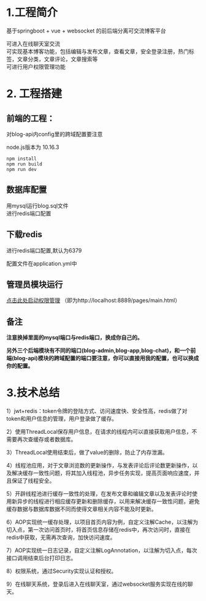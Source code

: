 # 1.工程简介 
基于springboot + vue + websocket 的前后端分离可交流博客平台

可进入在线聊天室交流<br>
可实现基本博客功能，包括编辑与发布文章，查看文章，安全登录注册，热门标签，文章分类，文章评论，文章搜索等<br>
可进行用户权限管理功能<br>

# 2. 工程搭建
## 前端的工程：
对blog-api内config里的跨域配置要注意

node.js版本为 10.16.3

```
npm install
npm run build
npm run dev
```

## 数据库配置
用mysql运行blog.sql文件<br>
进行redis端口配置

## 下载redis
进行redis端口配置,默认为6379

配置文件在application.yml中

## 管理员模块运行

[点击此处启动权限管理](http://localhost:8889/pages/main.html) （即为http://localhost:8889/pages/main.html）

## 备注

**注意换掉里面的mysql端口与redis端口，换成你自己的。**

**另外三个后端模块有不同的端口(blog-admin,blog-app,blog-chat)，和一个前端(blog-api)模块的跨域配置的端口要注意，你可以直接用我的配置，也可以换成你的配置。**

# 3.技术总结
1）jwt+redis：token令牌的登陆方式、访问速度快、安全性高，redis做了对token和用户信息的管理，用户登录做了缓存。<br>

2）使用ThreadLocal保存用户信息，在请求的线程内可以直接获取用户信息，不需要再次查缓存或者数据库。<br>

3）ThreadLocal使用结束后，做了value的删除，防止了内存泄漏。<br>

4）线程池应用，对于文章浏览数的更新操作，与发表评论后评论数更新操作，以及解决缓存一致性问题，将其加入线程池，异步任务实现，提高页面响应速度，并且保证了线程安全。<br>

5）开辟线程池进行缓存一致性的处理，在发布文章和编辑文章以及发表评论时使用新异步的线程进行相应缓存更新和删除缓存，以用来解决缓存一致性问题，避免缓存数据与数据库数据不同而使得文章相关内容不能及时更新。<br>

6）AOP实现统一缓存处理，以项目首页内容为例，自定义注解Cache，以注解为切入点，第一次访问首页时，将首页信息存储在redis中，再次访问时，直接在redis中获取，无需再次查询，加快访问速度。<br>

7）AOP实现统一日志记录，自定义注解LogAnnotation，以注解为切入点，每次接口调用结束后台打印日志。<br>

8）权限系统，通过Security实现认证和授权。<br>

9）在线聊天系统，登录后进入在线聊天室，通过websocket服务实现在线的聊天。<br>

